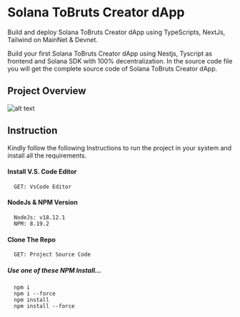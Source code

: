 # Solana ToBruts Creator dApp

Build and deploy Solana ToBruts Creator dApp using TypeScripts, NextJs, Tailwind on MainNet & Devnet.

Build your first Solana ToBruts Creator dApp using Nestjs, Tyscript as frontend and Solana SDK with 100% decentralization. In the source code file you will get the complete source code of Solana ToBruts Creator dApp.

## Project Overview

![alt text](https://www.daulathussain.com/wp-content/uploads/2024/01/Creat-Solana-Token-Creator-Dapp-Full-stack-solana-project.jpg)

## Instruction

Kindly follow the following Instructions to run the project in your system and install all the requirements.

#### Install V.S. Code Editor

```https://code.visualstudio.com/download
  GET: VsCode Editor
```

#### NodeJs & NPM Version

```https://nodejs.org/en/download
  NodeJs: v18.12.1
  NPM: 8.19.2
```

#### Clone The Repo

```https://github.com/myreceiptt/Solana-ToBruts-Creator
  GET: Project Source Code
```

##### Use one of these NPM Install...

```
  npm i
  npm i --force
  npm install
  npm install --force
```

